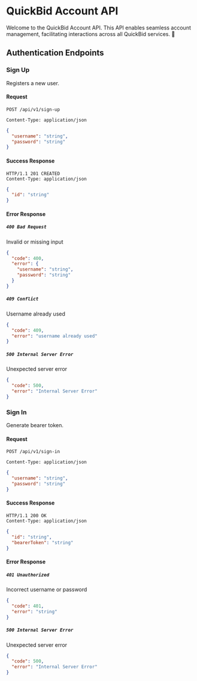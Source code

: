 # QuickBid Account API

Welcome to the QuickBid Account API. This API enables seamless account management, facilitating interactions across all QuickBid services. 🚀

## Authentication Endpoints

### Sign Up

Registers a new user.

#### Request

```
POST /api/v1/sign-up
```

```
Content-Type: application/json
```

```json
{
  "username": "string",
  "password": "string"
}
```

#### Success Response

```
HTTP/1.1 201 CREATED
Content-Type: application/json
```

```json
{
  "id": "string"
}
```

#### Error Response

##### `400 Bad Request`

Invalid or missing input

```json
{
  "code": 400,
  "error": {
    "username": "string",
    "password": "string"
  }
}
```

##### `409 Conflict`

Username already used

```json
{
  "code": 409,
  "error": "username already used"
}
```

##### `500 Internal Server Error`

Unexpected server error

```json
{
  "code": 500,
  "error": "Internal Server Error"
}
```

### Sign In

Generate bearer token.

#### Request

```
POST /api/v1/sign-in
```

```
Content-Type: application/json
```

```json
{
  "username": "string",
  "password": "string"
}
```

#### Success Response

```
HTTP/1.1 200 OK
Content-Type: application/json
```

```json
{
  "id": "string",
  "bearerToken": "string"
}
```

#### Error Response

##### `401 Unauthorized`

Incorrect username or password

```json
{
  "code": 401,
  "error": "string"
}
```

##### `500 Internal Server Error`

Unexpected server error

```json
{
  "code": 500,
  "error": "Internal Server Error"
}
```
